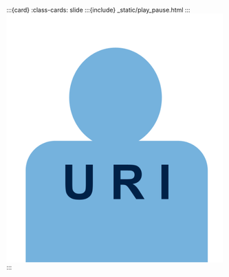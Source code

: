 :::{card}
:class-cards: slide
:::{include} _static/play_pause.html
:::
![a pic of me](_static/img/profile.png)
:::
